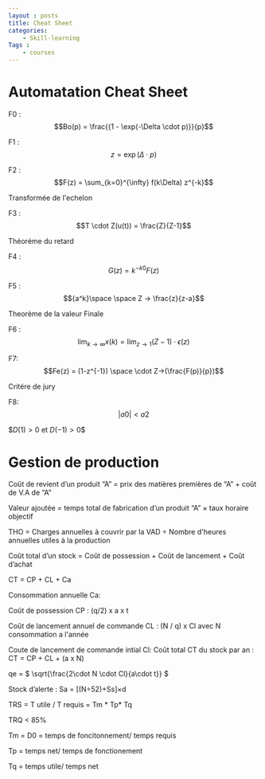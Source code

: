 ```yaml
---
layout : posts
title: Cheat Sheet
categories: 
    - Skill-learning
Tags :
    - courses
---
```

 # Automatation Cheat Sheet

F0 : $$Bo(p) = \frac{{1 - \exp(-\Delta \cdot p)}}{p}$$

F1 : $$z = \exp(\Delta \cdot p)$$

F2 : $$F(z) = \sum_{k=0}^{\infty} f(k\Delta) z^{-k}$$

Transformée de l'echelon

F3 : $$T \cdot Z(u(t)) = \frac{Z}{Z-1}$$

Théoréme du retard 

F4 : $$G(z) = k^{-k0}F(z)$$

F5 : $${a^k}\space \space Z -> \frac{z}{z-a}$$

Theorème de la valeur Finale

F6 : $$\lim_{{k \to \infty}} x(k) = \lim_{{z\to 1}}(Z-1) \cdot \epsilon(z)$$

F7: $$Fe(z) = (1-z^{-1}) \space \cdot  Z->(\frac{F(p)}{p})$$

Critére de jury

F8:
$$|a0|<a2$$

$$D(1)> 0$ et $D(-1)>0$$


# Gestion de production

Coût de revient d’un produit “A” = prix des matières premières de “A” + coût de V.A de “A”

Valeur ajoutée = temps total de fabrication d’un produit “A” × taux horaire objectif

THO = Charges annuelles à couvrir par la VAD ÷ Nombre d'heures annuelles utiles à la production





Coût total d’un stock = Coût de possession + Coût de lancement + Coût d’achat 

CT = CP + CL + Ca


Consommation annuelle Ca:

Coût de possession CP :  (q/2) x a x t

Coût de lancement annuel de commande CL : (N / q) x Cl avec N consommation a l'année

Coute de lancement de commande intial Cl:
Coût total CT du stock par an : CT = CP + CL + (a x N)


qe = $ \sqrt{\frac{2\cdot N \cdot Cl}{a\cdot t}} $





Stock d’alerte : Sa = [(N÷52)+Ss]×d


TRS = T utile / T requis = Tm * Tp* Tq

TRQ < 85%

Tm = D0 = temps de foncitonnement/ temps requis

Tp = temps net/ temps de fonctionement

Tq = temps utile/ temps net


<script src="https://polyfill.io/v3/polyfill.min.js?features=es6"></script>
<script id="MathJax-script" async src="https://cdn.jsdelivr.net/npm/mathjax@3/es5/tex-mml-chtml.js"></script>
